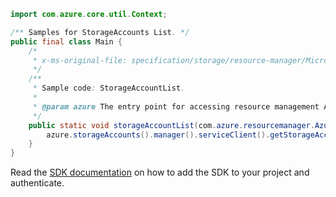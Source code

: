 ```java
import com.azure.core.util.Context;

/** Samples for StorageAccounts List. */
public final class Main {
    /*
     * x-ms-original-file: specification/storage/resource-manager/Microsoft.Storage/stable/2021-09-01/examples/StorageAccountList.json
     */
    /**
     * Sample code: StorageAccountList.
     *
     * @param azure The entry point for accessing resource management APIs in Azure.
     */
    public static void storageAccountList(com.azure.resourcemanager.AzureResourceManager azure) {
        azure.storageAccounts().manager().serviceClient().getStorageAccounts().list(Context.NONE);
    }
}
```

Read the [SDK documentation](https://github.com/Azure/azure-sdk-for-java/blob/azure-resourcemanager_2.15.0/sdk/resourcemanager/azure-resourcemanager/README.md) on how to add the SDK to your project and authenticate.

